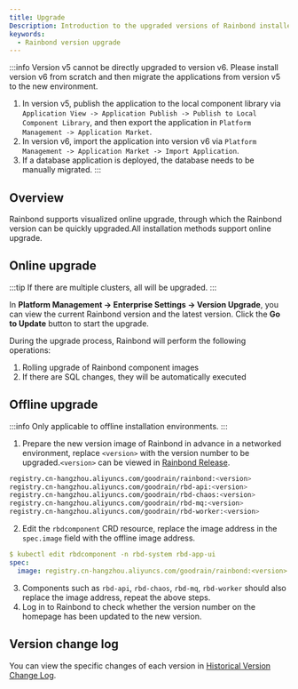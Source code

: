 ```yaml
---
title: Upgrade
Description: Introduction to the upgraded versions of Rainbond installed via host and via Helm
keywords:
  - Rainbond version upgrade
---
```


:::info
Version v5 cannot be directly upgraded to version v6. Please install version v6 from scratch and then migrate the applications from version v5 to the new environment.

1. In version v5, publish the application to the local component library via `Application View -> Application Publish -> Publish to Local Component Library`, and then export the application in `Platform Management -> Application Market`.
2. In version v6, import the application into version v6 via `Platform Management -> Application Market -> Import Application`.
3. If a database application is deployed, the database needs to be manually migrated.
  :::

## Overview

Rainbond supports visualized online upgrade, through which the Rainbond version can be quickly upgraded.All installation methods support online upgrade.

## Online upgrade

:::tip
If there are multiple clusters, all will be upgraded.
:::

In **Platform Management -> Enterprise Settings -> Version Upgrade**, you can view the current Rainbond version and the latest version. Click the **Go to Update** button to start the upgrade.

During the upgrade process, Rainbond will perform the following operations:

1. Rolling upgrade of Rainbond component images
2. If there are SQL changes, they will be automatically executed

## Offline upgrade

:::info
Only applicable to offline installation environments.
:::

1. Prepare the new version image of Rainbond in advance in a networked environment, replace `<version>` with the version number to be upgraded.`<version>` can be viewed in [Rainbond Release](https://github.com/goodrain/rainbond/releases).

```bash
registry.cn-hangzhou.aliyuncs.com/goodrain/rainbond:<version>
registry.cn-hangzhou.aliyuncs.com/goodrain/rbd-api:<version>
registry.cn-hangzhou.aliyuncs.com/goodrain/rbd-chaos:<version>
registry.cn-hangzhou.aliyuncs.com/goodrain/rbd-mq:<version>
registry.cn-hangzhou.aliyuncs.com/goodrain/rbd-worker:<version>
```

2. Edit the `rbdcomponent` CRD resource, replace the image address in the `spec.image` field with the offline image address.

```yaml
$ kubectl edit rbdcomponent -n rbd-system rbd-app-ui
spec:
  image: registry.cn-hangzhou.aliyuncs.com/goodrain/rainbond:<version>
```

3. Components such as `rbd-api`, `rbd-chaos`, `rbd-mq`, `rbd-worker` should also replace the image address, repeat the above steps.
4. Log in to Rainbond to check whether the version number on the homepage has been updated to the new version.

## Version change log

You can view the specific changes of each version in [Historical Version Change Log](https://github.com/goodrain/rainbond/releases).


